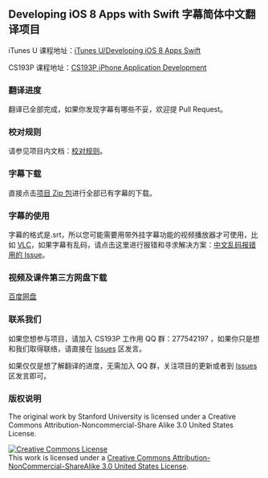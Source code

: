 Developing iOS 8 Apps with Swift 字幕简体中文翻译项目
---

iTunes U 课程地址：[iTunes U/Developing iOS 8 Apps Swift](https://itunes.apple.com/us/course/developing-ios-8-apps-swift/id961180099)

CS193P 课程地址：[CS193P iPhone Application Development](http://web.stanford.edu/class/cs193p/cgi-bin/drupal/)

### 翻译进度

翻译已全部完成，如果你发现字幕有哪些不妥，欢迎提 Pull Request。

### 校对规则

请参见项目内文档：[校对规则](./proofread-rules.md)。

### 字幕下载

直接点击[项目 Zip 包](https://github.com/x140yu/Developing_iOS_8_Apps_With_Swift/archive/master.zip)进行全部已有字幕的下载。

### 字幕的使用

字幕的格式是.srt，所以您可能需要用带外挂字幕功能的视频播放器才可使用，比如 [VLC](http://www.videolan.org/vlc/index.html)，如果字幕有乱码，请点击这里进行报错和寻求解决方案：[中文乱码报错用的 Issue](https://github.com/x140yu/Developing_iOS_8_Apps_With_Swift/issues/131)。

### 视频及课件第三方网盘下载

[百度网盘](http://pan.baidu.com/s/1o7stpz0)

### 联系我们

如果您想参与项目，请加入 CS193P 工作用 QQ 群：277542197 ，如果你只是想和我们取得联络，请直接在 [Issues](https://github.com/x140yu/Developing_iOS_8_Apps_With_Swift/issues) 区发言。

如果仅仅是想了解翻译的进度，无需加入 QQ 群，关注项目的更新或者到 [Issues](https://github.com/x140yu/Developing_iOS_8_Apps_With_Swift/issues) 区发言即可。

### 版权说明

The original work by Stanford University is licensed under a Creative Commons Attribution-Noncommercial-Share Alike 3.0 United States License.

<a rel="license" href="http://creativecommons.org/licenses/by-nc-sa/3.0/us/"><img alt="Creative Commons License" style="border-width:0" src="https://i.creativecommons.org/l/by-nc-sa/3.0/us/88x31.png" /></a><br />This work is licensed under a <a rel="license" href="http://creativecommons.org/licenses/by-nc-sa/3.0/us/">Creative Commons Attribution-NonCommercial-ShareAlike 3.0 United States License</a>.
